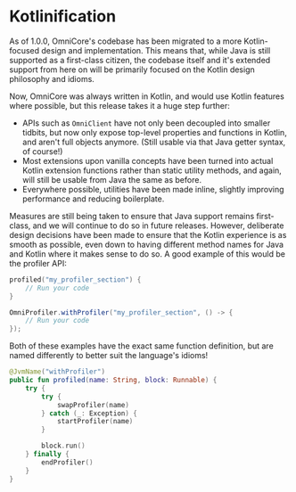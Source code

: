 # Kotlinification
As of 1.0.0, OmniCore's codebase has been migrated to a more Kotlin-focused design and implementation.
This means that, while Java is still supported as a first-class citizen, the codebase itself and it's extended support from here on will be primarily focused on the Kotlin design philosophy and idioms.

Now, OmniCore was always written in Kotlin, and would use Kotlin features where possible, but this release takes it a huge step further:
- APIs such as `OmniClient` have not only been decoupled into smaller tidbits, but now only expose top-level properties and functions in Kotlin, and aren't full objects anymore. (Still usable via that Java getter syntax, of course!)
- Most extensions upon vanilla concepts have been turned into actual Kotlin extension functions rather than static utility methods, and again, will still be usable from Java the same as before.
- Everywhere possible, utilities have been made inline, slightly improving performance and reducing boilerplate.

Measures are still being taken to ensure that Java support remains first-class, and we will continue to do so in future releases.
However, deliberate design decisions have been made to ensure that the Kotlin experience is as smooth as possible, even down to having different method names for Java and Kotlin where it makes sense to do so.
A good example of this would be the profiler API:
```kotlin
profiled("my_profiler_section") {
    // Run your code
}
```
```java
OmniProfiler.withProfiler("my_profiler_section", () -> {
    // Run your code
});
```

Both of these examples have the exact same function definition, but are named differently to better suit the language's idioms!
```kotlin
@JvmName("withProfiler")
public fun profiled(name: String, block: Runnable) {
    try {
        try {
            swapProfiler(name)
        } catch (_: Exception) {
            startProfiler(name)
        }

        block.run()
    } finally {
        endProfiler()
    }
}
```
